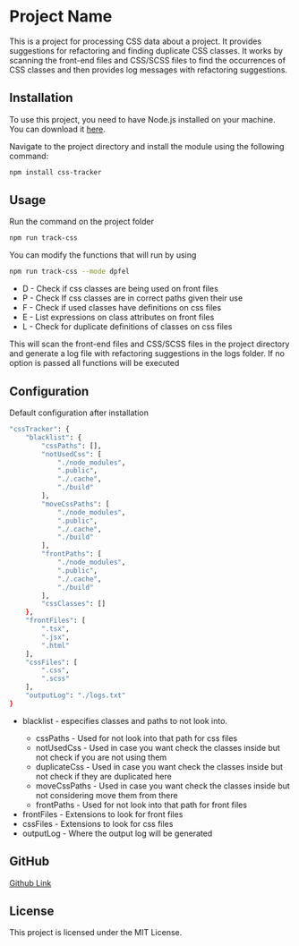 # Project Name

This is a project for processing CSS data about a project. It provides suggestions for refactoring and finding duplicate CSS classes. It works by scanning the front-end files and CSS/SCSS files to find the occurrences of CSS classes and then provides log messages with refactoring suggestions.

## Installation

To use this project, you need to have Node.js installed on your machine. You can download it [here](https://nodejs.org/).

Navigate to the project directory and install the module using the following command:

```bash
npm install css-tracker
```

## Usage

Run the command on the project folder

```bash
npm run track-css
```

You can modify the functions that will run by using

```bash
npm run track-css --mode dpfel
```

<ul>
    <li>D - Check if css classes are being used on front files</li>
    <li>P - Check If css classes are in correct paths given their use</li>
    <li>F - Check if used classes have definitions on css files</li>
    <li>E - List expressions on class attributes on front files</li>
    <li>L - Check for duplicate definitions of classes on css files</li>
</ul>

This will scan the front-end files and CSS/SCSS files in the project directory and generate a log file with refactoring suggestions in the logs folder.
If no option is passed all functions will be executed

## Configuration

Default configuration after installation

```bash
"cssTracker": {
    "blacklist": {
        "cssPaths": [],
        "notUsedCss": [
            "./node_modules",
            ".public",
            "./.cache",
            "./build"
        ],
        "moveCssPaths": [
            "./node_modules",
            ".public",
            "./.cache",
            "./build"
        ],
        "frontPaths": [
            "./node_modules",
            ".public",
            "./.cache",
            "./build"
        ],
        "cssClasses": []
    },
    "frontFiles": [
        ".tsx",
        ".jsx",
        ".html"
    ],
    "cssFiles": [
        ".css",
        ".scss"
    ],
    "outputLog": "./logs.txt"
}
```

<ul>
    <li>blacklist - especifies classes and paths to not look into.</li>
    <ul>
        <li>cssPaths - Used for not look into that path for css files</li>
        <li>notUsedCss - Used in case you want check the classes inside but not check if you are not using them</li>
        <li>duplicateCss - Used in case you want check the classes inside but not check if they are duplicated here</li>
        <li>moveCssPaths - Used in case you want check the classes inside but not considering move them from there</li>
        <li>frontPaths - Used for not look into that path for front files</li>
    </ul>
    <li>frontFiles - Extensions to look for front files</li>
    <li>cssFiles - Extensions to look for css files</li>
    <li>outputLog - Where the output log will be generated</li>
</ul>

## GitHub

[Github Link](https://github.com/Raprogue/CssTracker)

## License

This project is licensed under the MIT License.

